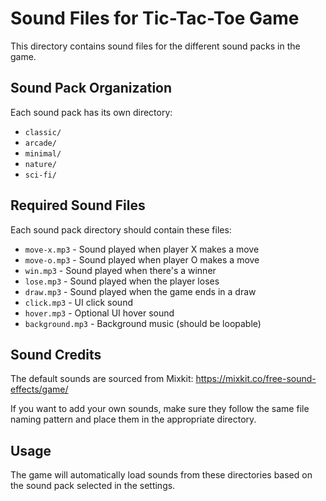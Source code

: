 # Sound Files for Tic-Tac-Toe Game

This directory contains sound files for the different sound packs in the game.

## Sound Pack Organization

Each sound pack has its own directory:
- `classic/`
- `arcade/`
- `minimal/`
- `nature/`
- `sci-fi/`

## Required Sound Files

Each sound pack directory should contain these files:
- `move-x.mp3` - Sound played when player X makes a move
- `move-o.mp3` - Sound played when player O makes a move
- `win.mp3` - Sound played when there's a winner
- `lose.mp3` - Sound played when the player loses
- `draw.mp3` - Sound played when the game ends in a draw
- `click.mp3` - UI click sound
- `hover.mp3` - Optional UI hover sound
- `background.mp3` - Background music (should be loopable)

## Sound Credits

The default sounds are sourced from Mixkit:
https://mixkit.co/free-sound-effects/game/

If you want to add your own sounds, make sure they follow the same file naming pattern and place them in the appropriate directory.

## Usage

The game will automatically load sounds from these directories based on the sound pack selected in the settings. 